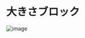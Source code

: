 # 大きさブロック

![image](https://github.com/levelenter/blockvrock_doc/assets/43167728/d9cdca61-9a0e-4320-aa2f-abd84501f46b)

